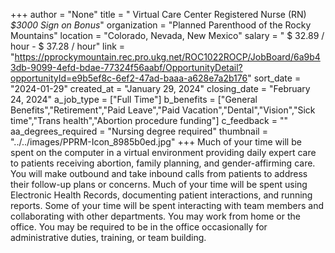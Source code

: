 +++
author = "None"
title = " Virtual Care Center Registered Nurse (RN) *$3000 Sign on Bonus*"
organization = "Planned Parenthood of the Rocky Mountains"
location = "Colorado, Nevada, New Mexico"
salary = " $ 32.89 / hour -  $ 37.28 / hour"
link = "https://pprockymountain.rec.pro.ukg.net/ROC1022ROCP/JobBoard/6a9b43db-9099-4efd-bdae-77324f56aabf/OpportunityDetail?opportunityId=e9b5ef8c-6ef2-47ad-baaa-a628e7a2b176"
sort_date = "2024-01-29"
created_at = "January 29, 2024"
closing_date = "February 24, 2024"
a_job_type = ["Full Time"]
b_benefits = ["General Benefits","Retirement","Paid Leave","Paid Vacation","Dental","Vision","Sick time","Trans health","Abortion procedure funding"]
c_feedback = ""
aa_degrees_required = "Nursing degree required"
thumbnail = "../../images/PPRM-Icon_8985b0ed.jpg"
+++
Much of your time will be spent on the computer in a virtual environment providing daily expert care to patients receiving abortion, family planning, and gender-affirming care. You will make outbound and take inbound calls from patients to address their follow-up plans or concerns. Much of your time will be spent using Electronic Health Records, documenting patient interactions, and running reports. Some of your time will be spent interacting with team members and collaborating with other departments. You may work from home or the office. You may be required to be in the office occasionally for administrative duties, training, or team building.